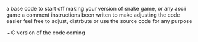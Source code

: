 a base code to start off making your version of snake game, or any ascii game
a comment instructions been writen to make adjusting the code easier
feel free to adjust, distrbute or use the source code for any purpose

~ C version of the code coming


